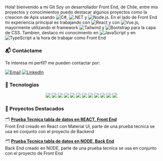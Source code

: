 Hola! bienvenido a mi Git
Soy un desarrollador Front End, de Chile, entre mis proyectos y conocimientos puedo destacar algunos proyectos como la creacion de Apis usando
![C#](https://img.shields.io/badge/-C%23-239120?style=flat-square&logo=c-sharp&logoColor=white), 
![.NET](https://img.shields.io/badge/-.NET-512BD4?style=flat-square&logo=dotnet&logoColor=white) y
![Node.js](https://img.shields.io/badge/-Node.js-339933?style=flat-square&logo=node.js&logoColor=white). En el lado de Front End mi experiencia principal es trabajando con
![React](https://img.shields.io/badge/-React-61DAFB?style=flat-square&logo=react&logoColor=white) y con 
![Vue.js](https://img.shields.io/badge/-Vue.js-4FC08D?style=flat-square&logo=vue.js&logoColor=white), mayormente utilizando el framework 
![Tailwind](https://img.shields.io/badge/-Tailwind-38B2AC?style=flat-square&logo=tailwind-css&logoColor=white) y 
![Bootstrap](https://img.shields.io/badge/-Bootstrap-7952B3?style=flat-square&logo=bootstrap&logoColor=white) para la capa de CSS. Tambien, destaco mi conocimiento en ![JavaScript](https://img.shields.io/badge/-JavaScript-F7DF1E?style=flat-square&logo=javascript&logoColor=black) y en ![TypeScript](https://img.shields.io/badge/-TypeScript-3178C6?style=flat-square&logo=typescript&logoColor=white) a la hora de trabajar como Front End

<h3> 📬 Contáctame </h3>

Te interesa mi perfil? me pueden contactar por:

[![Email](https://img.shields.io/badge/-Email-EA4335?style=flat-square&logo=gmail&logoColor=white)](mailto:sespinozahenriquez@gmail.com)
[![LinkedIn](https://img.shields.io/badge/-LinkedIn-0A66C2?style=flat-square&logo=linkedin&logoColor=white)](https://www.linkedin.com/in/sebastian-espinoza-software-developer/)

<h3>🧠 Tecnologías</h3>

<p align="center">
  <img src="https://img.shields.io/badge/-React-61DAFB?style=for-the-badge&logo=react&logoColor=white" />
  <img src="https://img.shields.io/badge/-Vue.js-4FC08D?style=for-the-badge&logo=vue.js&logoColor=white" />
  <img src="https://img.shields.io/badge/-JavaScript-F7DF1E?style=for-the-badge&logo=javascript&logoColor=black" />
  <img src="https://img.shields.io/badge/-TypeScript-3178C6?style=for-the-badge&logo=typescript&logoColor=white" />
  <img src="https://img.shields.io/badge/-C%23-239120?style=for-the-badge&logo=c-sharp&logoColor=white" />
  <img src="https://img.shields.io/badge/-.NET-512BD4?style=for-the-badge&logo=dotnet&logoColor=white" />
  <img src="https://img.shields.io/badge/-Node.js-339933?style=for-the-badge&logo=node.js&logoColor=white" />
  <img src="https://img.shields.io/badge/-SQL-003B57?style=for-the-badge&logo=postgresql&logoColor=white" />
  <img src="https://img.shields.io/badge/-Bootstrap-7952B3?style=for-the-badge&logo=bootstrap&logoColor=white" />
  <img src="https://img.shields.io/badge/-MaterialUI-0081CB?style=for-the-badge&logo=mui&logoColor=white" />
  <img src="https://img.shields.io/badge/-Tailwind-38B2AC?style=for-the-badge&logo=tailwind-css&logoColor=white" />
  <img src="https://img.shields.io/badge/-Azure-0078D4?style=for-the-badge&logo=microsoft-azure&logoColor=white" />
</p>

 
<h3> 🚀 Proyectos Destacados </h3>

🗂️ [**Prueba Tecnica tabla de datos en REACT, Front End**](https://github.com/SunlightShield/prueba_tecnica_medsolution-Front)  
Front End creado en React con Material UI, parte de una prueba tecnica se usa en conjunto con el proyecto de Backend

🗂️ [**Prueba Tecnica tabla de datos en NODE, Back End**](https://github.com/SunlightShield/prueba_tecnica_medsolution-Backend)  
Back End creado en NODE, parte de una prueba tecnica se usa en conjunto con el proyecto de Front End
